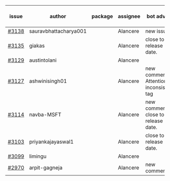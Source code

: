| issue | author | package | assignee | bot advice | created date of issue | target release date | date from target |
| ------ | ------ | ------ | ------ | ------ | ------ | ------ | :-----: |
| [#3138](https://github.com/Azure/sdk-release-request/issues/3138) | sauravbhattacharya001 |  | Alancere | new issue. | 09-02 | 10-17 |  |
| [#3135](https://github.com/Azure/sdk-release-request/issues/3135) | giakas |  | Alancere | close to release date.  | 09-01 | 09-06 | 0 |
| [#3129](https://github.com/Azure/sdk-release-request/issues/3129) | austintolani |  | Alancere |  | 08-30 | 09-01 |  |
| [#3127](https://github.com/Azure/sdk-release-request/issues/3127) | ashwinisingh01 |  | Alancere | new comment. Attention to inconsistent tag | 08-29 | 09-02 |  |
| [#3114](https://github.com/Azure/sdk-release-request/issues/3114) | navba-MSFT |  | Alancere | new comment. close to release date.  | 08-24 | 09-07 | 0 |
| [#3103](https://github.com/Azure/sdk-release-request/issues/3103) | priyankajayaswal1 |  | Alancere | close to release date.  | 08-22 | 09-05 | -1 |
| [#3099](https://github.com/Azure/sdk-release-request/issues/3099) | limingu |  | Alancere |  | 08-18 | 08-31 |  |
| [#2970](https://github.com/Azure/sdk-release-request/issues/2970) | arpit-gagneja |  | Alancere | new comment. | 07-04 | 09-30 |  |
